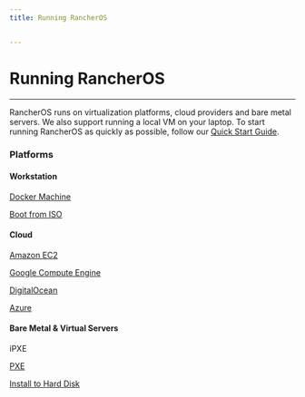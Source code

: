 ```yaml
---
title: Running RancherOS


---
```


# Running RancherOS
---

RancherOS runs on virtualization platforms, cloud providers and bare metal servers. We also support running a local VM on your laptop. To start running RancherOS as quickly as possible, follow our [Quick Start Guide]({{page.osbaseurl}}/quick-start-guide/).

### Platforms

#### Workstation

[Docker Machine]({{page.osbaseurl}}/running-rancheros/workstation/docker-machine)

[Boot from ISO]({{page.osbaseurl}}/running-rancheros/workstation/boot-from-iso)


#### Cloud

[Amazon EC2]({{page.osbaseurl}}/running-rancheros/cloud/aws)

[Google Compute Engine]({{page.osbaseurl}}/running-rancheros/cloud/gce)

[DigitalOcean]({{page.osbaseurl}}/running-rancheros/cloud/do)

[Azure]({{page.osbaseurl}}/running-rancheros/cloud/azure)

#### Bare Metal & Virtual Servers

iPXE

[PXE]({{page.osbaseurl}}/running-rancheros/server/pxe)

[Install to Hard Disk]({{page.osbaseurl}}/running-rancheros/server/install-to-disk)

<br>
